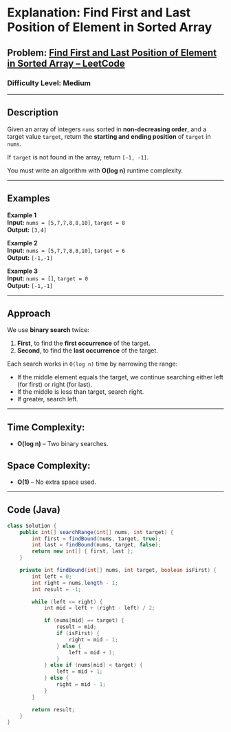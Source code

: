 # **Explanation: Find First and Last Position of Element in Sorted Array**

## **Problem:** [Find First and Last Position of Element in Sorted Array – LeetCode](https://leetcode.com/problems/find-first-and-last-position-of-element-in-sorted-array/)

### **Difficulty Level:** Medium

---

## **Description**  
Given an array of integers `nums` sorted in **non-decreasing order**, and a target value `target`, return the **starting and ending position** of `target` in `nums`.

If `target` is not found in the array, return `[-1, -1]`.

You must write an algorithm with **O(log n)** runtime complexity.

---

## **Examples**

**Example 1**  
**Input:** `nums = [5,7,7,8,8,10]`, `target = 8`  
**Output:** `[3,4]`

**Example 2**  
**Input:** `nums = [5,7,7,8,8,10]`, `target = 6`  
**Output:** `[-1,-1]`

**Example 3**  
**Input:** `nums = []`, `target = 0`  
**Output:** `[-1,-1]`

---

## **Approach**

We use **binary search** twice:

1. **First**, to find the **first occurrence** of the target.
2. **Second**, to find the **last occurrence** of the target.

Each search works in `O(log n)` time by narrowing the range:
- If the middle element equals the target, we continue searching either left (for first) or right (for last).
- If the middle is less than target, search right.
- If greater, search left.

---

## **Time Complexity:**  
- **O(log n)** – Two binary searches.

## **Space Complexity:**  
- **O(1)** – No extra space used.

---

## **Code (Java)**

```java
class Solution {
    public int[] searchRange(int[] nums, int target) {
        int first = findBound(nums, target, true);
        int last = findBound(nums, target, false);
        return new int[] { first, last };
    }

    private int findBound(int[] nums, int target, boolean isFirst) {
        int left = 0;
        int right = nums.length - 1;
        int result = -1;

        while (left <= right) {
            int mid = left + (right - left) / 2;

            if (nums[mid] == target) {
                result = mid;
                if (isFirst) {
                    right = mid - 1; 
                } else {
                    left = mid + 1; 
                }
            } else if (nums[mid] < target) {
                left = mid + 1;
            } else {
                right = mid - 1;
            }
        }

        return result;
    }
}
